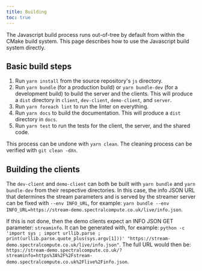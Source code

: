 ```yaml
---
title: Building
toc: true
---
```



The Javascript build process runs out-of-tree by default from within the CMake build system. This page describes how to
use the Javascript build system directly.


## Basic build steps

1. Run `yarn install` from the source repository's `js` directory.
2. Run `yarn bundle` (for a production build) or `yarn bundle-dev` (for a development build) to build the server and the
   clients. This will produce a `dist` directory in `client`, `dev-client`, `demo-client`, and `server`.
3. Run `yarn foreach lint` to run the linter on everything.
4. Run `yarn docs` to build the documentation. This will produce a `dist` directory in `docs`.
5. Run `yarn test` to run the tests for the client, the server, and the shared code.

This process can be undone with `yarn clean`. The cleaning process can be verified with `git clean -dXn`.


## Building the clients

The `dev-client` and `demo-client` can both be built with `yarn bundle` and `yarn bundle-dev` from their respective
directories. In this case, the info JSON URL that determines the stream parameters and is served by the streamer server
can be fixed with `--env INFO_URL`, for example:
`yarn bundle --env INFO_URL=https://stream-demo.spectralcompute.co.uk/live/info.json`.

If this is not done, then the demo clients expect an INFO JSON GET parameter: `streaminfo`. It can be generated with,
for example:
`python -c 'import sys ; import urllib.parse ; print(urllib.parse.quote_plus(sys.argv[1]))' "https://stream-demo.spectralcompute.co.uk/live/info.json"`. The full URL would then be:
`https://stream-demo.spectralcompute.co.uk/?streaminfo=https%3A%2F%2Fstream-demo.spectralcompute.co.uk%2Flive%2Finfo.json`.
